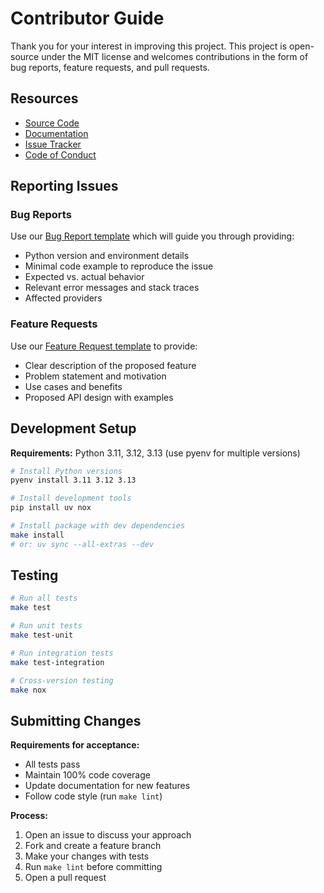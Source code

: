 # Contributor Guide

Thank you for your interest in improving this project. This project is open-source under the MIT license and welcomes contributions in the form of bug reports, feature requests, and pull requests.

## Resources

- [Source Code](https://github.com/Verdenroz/chimeric)
- [Documentation](https://verdenroz.github.io/chimeric/)
- [Issue Tracker](https://github.com/Verdenroz/chimeric/issues)
- [Code of Conduct](https://github.com/Verdenroz/chimeric/blob/main/CODE_OF_CONDUCT.md)

## Reporting Issues

### Bug Reports
Use our [Bug Report template](.github/ISSUE_TEMPLATE/bug_report.yml) which will guide you through providing:
- Python version and environment details
- Minimal code example to reproduce the issue
- Expected vs. actual behavior
- Relevant error messages and stack traces
- Affected providers

### Feature Requests
Use our [Feature Request template](.github/ISSUE_TEMPLATE/feature_request.yml) to provide:
- Clear description of the proposed feature
- Problem statement and motivation
- Use cases and benefits
- Proposed API design with examples

## Development Setup

**Requirements:** Python 3.11, 3.12, 3.13 (use pyenv for multiple versions)

```bash
# Install Python versions
pyenv install 3.11 3.12 3.13

# Install development tools
pip install uv nox

# Install package with dev dependencies
make install
# or: uv sync --all-extras --dev
```

## Testing

```bash
# Run all tests
make test

# Run unit tests
make test-unit

# Run integration tests
make test-integration

# Cross-version testing
make nox
```

## Submitting Changes

**Requirements for acceptance:**

- All tests pass
- Maintain 100% code coverage
- Update documentation for new features
- Follow code style (run `make lint`)

**Process:**

1. Open an issue to discuss your approach
2. Fork and create a feature branch
3. Make your changes with tests
4. Run `make lint` before committing
5. Open a pull request
